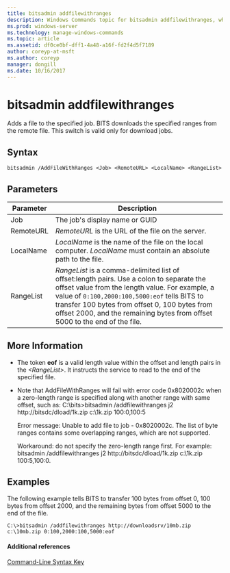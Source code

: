 ```yaml
---
title: bitsadmin addfilewithranges
description: Windows Commands topic for bitsadmin addfilewithranges, which adds a file to the specified job. BITS downloads the specified ranges from the remote file.
ms.prod: windows-server
ms.technology: manage-windows-commands
ms.topic: article
ms.assetid: df0ce0bf-dff1-4a48-a16f-fd2f4d5f7189
author: coreyp-at-msft
ms.author: coreyp
manager: dongill
ms.date: 10/16/2017
---
```


# bitsadmin addfilewithranges

Adds a file to the specified job. BITS downloads the specified ranges from the remote file. This switch is valid only for download jobs.

## Syntax

```
bitsadmin /AddFileWithRanges <Job> <RemoteURL> <LocalName> <RangeList>
```

## Parameters

|Parameter|Description|
|---------|-----------|
|Job|The job's display name or GUID|
|RemoteURL|*RemoteURL* is the URL of the file on the server.|
|LocalName|*LocalName* is the name of the file on the local computer. *LocalName* must contain an absolute path to the file.|
|RangeList|*RangeList* is a comma-delimited list of offset:length pairs. Use a colon to separate the offset value from the length value. For example, a value of `0:100,2000:100,5000:eof` tells BITS to transfer 100 bytes from offset 0, 100 bytes from offset 2000, and the remaining bytes from offset 5000 to the end of the file.|

## More Information

-   The token **eof** is a valid length value within the offset and length pairs in the *\<RangeList>*. It instructs the service to read to the end of the specified file.
-   Note that AddFileWithRanges will fail with error code 0x8020002c when a zero-length range is specified along with another range with same offset, such as: C:\bits>bitsadmin /addfilewithranges j2 http://bitsdc/dload/1k.zip c:\1k.zip 100:0,100:5

    Error message: Unable to add file to job - 0x8020002c. The list of byte ranges contains some overlapping ranges, which are not supported.

    Workaround: do not specify the zero-length range first. For example: bitsadmin /addfilewithranges j2 http://bitsdc/dload/1k.zip c:\1k.zip 100:5,100:0.

## Examples

The following example tells BITS to transfer 100 bytes from offset 0, 100 bytes from offset 2000, and the remaining bytes from offset 5000 to the end of the file.

```
C:\>bitsadmin /addfilewithranges http://downloadsrv/10mb.zip c:\10mb.zip 0:100,2000:100,5000:eof
```

#### Additional references

[Command-Line Syntax Key](command-line-syntax-key.md)